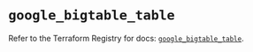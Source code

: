 # `google_bigtable_table`

Refer to the Terraform Registry for docs: [`google_bigtable_table`](https://registry.terraform.io/providers/hashicorp/google/6.36.1/docs/resources/bigtable_table).
